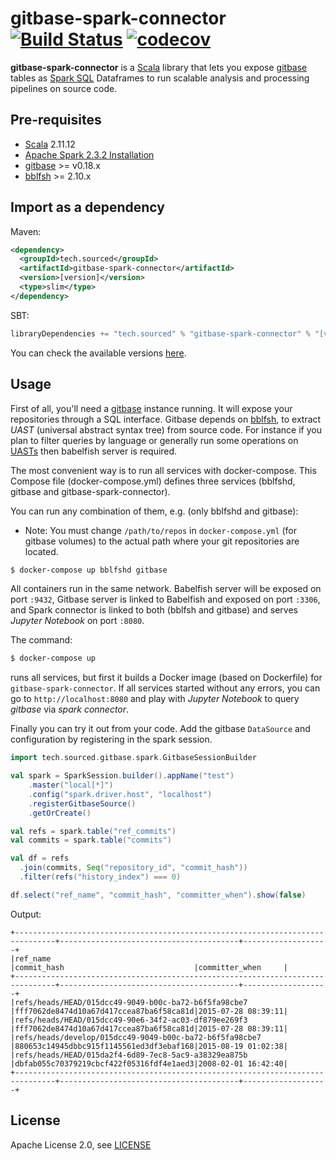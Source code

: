 # gitbase-spark-connector [![Build Status](https://travis-ci.org/src-d/gitbase-spark-connector.svg?branch=master)](https://travis-ci.org/src-d/gitbase-spark-connector) [![codecov](https://codecov.io/gh/src-d/gitbase-spark-connector/branch/master/graph/badge.svg)](https://codecov.io/gh/src-d/gitbase-spark-connector)

**gitbase-spark-connector** is a [Scala](https://www.scala-lang.org/) library that lets you expose [gitbase](https://www.github.com/src-d/gitbase) tables as [Spark SQL](https://spark.apache.org/sql/) Dataframes to run scalable analysis and processing pipelines on source code.

## Pre-requisites

* [Scala](https://www.scala-lang.org/) 2.11.12
* [Apache Spark 2.3.2 Installation](http://spark.apache.org/docs/2.3.2)
* [gitbase](https://github.com/src-d/gitbase) >= v0.18.x
* [bblfsh](https://github.com/bblfsh/bblfshd) >= 2.10.x

## Import as a dependency

Maven:

```xml
<dependency>
  <groupId>tech.sourced</groupId>
  <artifactId>gitbase-spark-connector</artifactId>
  <version>[version]</version>
  <type>slim</type>
</dependency>
```

SBT:

```scala
libraryDependencies += "tech.sourced" % "gitbase-spark-connector" % "[version]" classifier "slim"
```

You can check the available versions [here](https://search.maven.org/search?q=a:gitbase-spark-connector).

## Usage

First of all, you'll need a [gitbase](https://www.github.com/src-d/gitbase) instance running. It will expose your repositories through a SQL interface.
Gitbase depends on [bblfsh](https://github.com/bblfsh/bblfshd), to extract *UAST* (universal abstract syntax tree) from source code. For instance if you plan to filter queries by language or generally run some operations on [UASTs](https://docs.sourced.tech/babelfish/uast/uast-v2) then babelfish server is required.

The most convenient way is to run all services with docker-compose. This Compose file (docker-compose.yml) defines three services (bblfshd, gitbase and gitbase-spark-connector).

You can run any combination of them, e.g. (only bblfshd and gitbase):
- Note: You must change `/path/to/repos` in `docker-compose.yml` (for gitbase volumes) to the actual path where your git repositories are located.

```bash
$ docker-compose up bblfshd gitbase
```
All containers run in the same network. Babelfish server will be exposed on port `:9432`, Gitbase server is linked to Babelfish and exposed on port `:3306`, and Spark connector is linked to both (bblfsh and gitbase) and serves *Jupyter Notebook* on port `:8080`.

The command:
```bash
$ docker-compose up
```
runs all services, but first it builds a Docker image (based on Dockerfile) for `gitbase-spark-connector`.
If all services started without any errors, you can go to `http://localhost:8080` and play with *Jupyter Notebook* to query _gitbase_ via _spark connector_.

Finally you can try it out from your code. Add the gitbase `DataSource` and configuration by registering in the spark session.

```scala
import tech.sourced.gitbase.spark.GitbaseSessionBuilder

val spark = SparkSession.builder().appName("test")
    .master("local[*]")
    .config("spark.driver.host", "localhost")
    .registerGitbaseSource()
    .getOrCreate()

val refs = spark.table("ref_commits")
val commits = spark.table("commits")

val df = refs
  .join(commits, Seq("repository_id", "commit_hash"))
  .filter(refs("history_index") === 0)

df.select("ref_name", "commit_hash", "committer_when").show(false)
```

Output:
```
+-------------------------------------------------------------------------------+----------------------------------------+-------------------+
|ref_name                                                                       |commit_hash                             |committer_when     |
+-------------------------------------------------------------------------------+----------------------------------------+-------------------+
|refs/heads/HEAD/015dcc49-9049-b00c-ba72-b6f5fa98cbe7                           |fff7062de8474d10a67d417ccea87ba6f58ca81d|2015-07-28 08:39:11|
|refs/heads/HEAD/015dcc49-90e6-34f2-ac03-df879ee269f3                           |fff7062de8474d10a67d417ccea87ba6f58ca81d|2015-07-28 08:39:11|
|refs/heads/develop/015dcc49-9049-b00c-ba72-b6f5fa98cbe7                        |880653c14945dbbc915f1145561ed3df3ebaf168|2015-08-19 01:02:38|
|refs/heads/HEAD/015da2f4-6d89-7ec8-5ac9-a38329ea875b                           |dbfab055c70379219cbcf422f05316fdf4e1aed3|2008-02-01 16:42:40|
+-------------------------------------------------------------------------------+----------------------------------------+-------------------+
```

## License

Apache License 2.0, see [LICENSE](/LICENSE)
